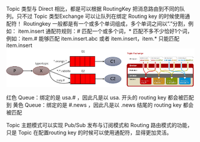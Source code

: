 Topic 类型与 Direct 相比，都是可以根据 RoutingKey 把消息路由到不同的队列。只不过 Topic 类型Exchange 可以让队列在绑定 Routing key 的时候使用通配符！
Routingkey 一般都是有一个或多个单词组成，多个单词之间以”.”分割，例如： item.insert
通配符规则：# 匹配一个或多个词，* 匹配不多不少恰好1个词，例如：item.# 能够匹配 item.insert.abc 或者 item.insert，item.* 只能匹配 item.insert
![img.png](img.png)

红色 Queue：绑定的是 usa.# ，因此凡是以 usa. 开头的 routing key 都会被匹配到
黄色 Queue：绑定的是 #.news ，因此凡是以 .news 结尾的 routing key 都会被匹配

Topic 主题模式可以实现 Pub/Sub 发布与订阅模式和 Routing 路由模式的功能，只是 Topic 在配置routing key 的时候可以使用通配符，显得更加灵活。
